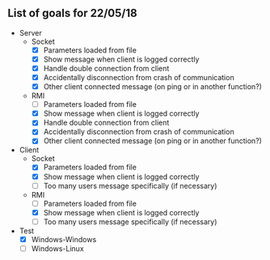 ## List of goals for 22/05/18

- Server
    - Socket
		- [X] Parameters loaded from file
		- [X] Show message when client is logged correctly
		- [X] Handle double connection from client
		- [X] Accidentally disconnection from crash of communication
		- [X] Other client connected message (on ping or in another function?)
	- RMI
		- [ ] Parameters loaded from file
		- [X] Show message when client is logged correctly
		- [X] Handle double connection from client
		- [X] Accidentally disconnection from crash of communication
		- [X] Other client connected message (on ping or in another function?)
		
- Client
    - Socket
		- [X] Parameters loaded from file
		- [X] Show message when client is logged correctly
		- [ ] Too many users message specifically (if necessary)
	- RMI
		- [ ] Parameters loaded from file
		- [X] Show message when client is logged correctly
		- [ ] Too many users message specifically (if necessary)

- Test
	- [X] Windows-Windows
	- [ ] Windows-Linux
